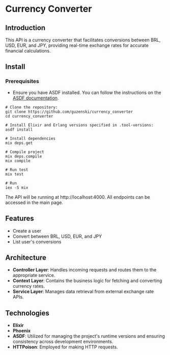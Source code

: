 # Currency Converter

## Introduction
This API is a currency converter that facilitates conversions between BRL, USD, EUR, and JPY, providing real-time exchange rates for accurate financial calculations.

## Install
### Prerequisites
- Ensure you have ASDF installed. You can follow the instructions on the [ASDF documentation](https://asdf-vm.com/guide/getting-started.html#_2-install-asdf).

```
# Clone the repository:
git clone https://github.com/guzenski/currency_converter
cd currency_converter

# Install Elixir and Erlang versions specified in .tool-versions:
asdf install

# Install dependencies
mix deps.get

# Compile project
mix deps.compile
mix compile

# Run test
mix test

# Run
iex -S mix
```

The API will be running at http://localhost:4000.
All endpoints can be accessed in the main page.

## Features

- Create a user
- Convert between BRL, USD, EUR, and JPY
- List user's conversions

## Architecture

- **Controller Layer**: Handles incoming requests and routes them to the appropriate service.
- **Context Layer**: Contains the business logic for fetching and converting currency rates.
- **Service Layer**: Manages data retrieval from external exchange rate APIs.

## Technologies

- **Elixir**
- **Phoenix**
- **ASDF**: Utilized for managing the project's runtime versions and ensuring consistency across development environments.
- **HTTPoison**: Employed for making HTTP requests.